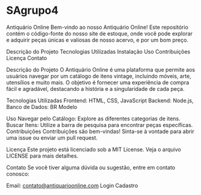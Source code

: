 # SAgrupo4
Antiquário Online
Bem-vindo ao nosso Antiquário Online! Este repositório contém o código-fonte do nosso site de estoque, onde você pode explorar e adquirir peças únicas e valiosas de nosso acervo, e por um bom preço.

Descrição do Projeto
Tecnologias Utilizadas
Instalação
Uso
Contribuições
Licença
Contato

Descrição do Projeto
O Antiquário Online é uma plataforma que permite aos usuários navegar por um catálogo de itens vintage, incluindo móveis, arte, utensílios e muito mais. O objetivo é fornecer uma experiência de compra fácil e agradável, destacando a história e a singularidade de cada peça.

Tecnologias Utilizadas
Frontend: HTML, CSS, JavaScript
Backend: Node.js, 
Banco de Dados: BR Modelo

Uso
Navegar pelo Catálogo: Explore as diferentes categorias de itens.
Buscar Itens: Utilize a barra de pesquisa para encontrar peças específicas.
Contribuições
Contribuições são bem-vindas! Sinta-se à vontade para abrir uma issue ou enviar um pull request.


Licença
Este projeto está licenciado sob a MIT License. Veja o arquivo LICENSE para mais detalhes.

Contato
Se você tiver alguma dúvida ou sugestão, entre em contato conosco:

Email: contato@antiquarioonline.com
Login Cadastro
